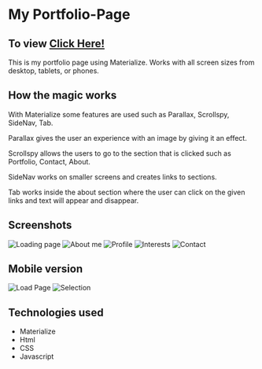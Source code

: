 # My Portfolio-Page
## To view [Click Here!](https://josemm83.github.io/Portfolio-Page/)
This is my portfolio page using Materialize. 
Works with all screen sizes from desktop, tablets, or phones.

## How the magic works
With Materialize some features are used such as Parallax, Scrollspy, SideNav, Tab.

Parallax gives the user an experience with an image by giving it an effect.

Scrollspy allows the users to go to the section that is clicked such as Portfolio, Contact, About. 

SideNav works on smaller screens and creates links to sections.

Tab works inside the about section where the user can click on the given links and text will appear and disappear.

## Screenshots
![Loading page]()
![About me]()
![Profile]()
![Interests]()
![Contact]()

## Mobile version
![Load Page]()
![Selection]()

## Technologies used
- Materialize
- Html
- CSS
- Javascript
